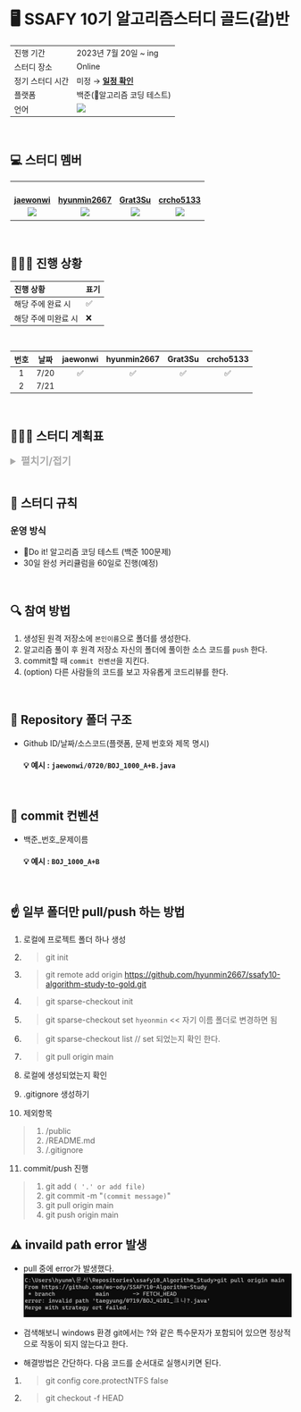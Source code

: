 

# 🖥 SSAFY 10기 알고리즘스터디 골드(갈)반

<table >
  <tr>
    <td>진행 기간</td>
    <td>2023년 7월 20일 ~ ing </td>
  </tr>
  <tr>
    <td>스터디 장소</td>
    <td>Online</td>
  </tr>
  <tr>
    <td>정기 스터디 시간</td>
    <td>미정 &rarr; <a href="https://github.com/CodeSquad-BE-Study/Algorithm-Study/wiki/%EB%AA%A8%EC%9E%84-%EC%9D%BC%EC%A0%95"><b>일정 확인</b></a></td>
  </tr>
  <tr>
    <td>플랫폼</td>
    <td>백준(📘알고리즘 코딩 테스트)</td>
  </tr>
  <tr>
    <td>언어</td>
    <td>
      <img src="https://img.shields.io/badge/Java-007396.svg?&style=for-the-badge&logo=Java&logoColor=white"> 
      <!-- <img src="https://img.shields.io/badge/Python-3776AB?style=for-the-badge&logo=python&logoColor=white"> -->
    </td>
  </tr>
</table>

<br/>

## 💻️ 스터디 멤버

<table align="center">
 <tr>
    <td align="center"><a href="https://github.com/jaewonwi"><img src="https://avatars.githubusercontent.com/jaewonwi" width="150px;" alt=""></a></td>
    <td align="center"><a href="https://github.com/hyunmin2667"><img src="https://avatars.githubusercontent.com/hyunmin2667" width="150px;" alt=""></a></td>
    <td align="center"><a href="https://github.com/Grat3Su"><img src="https://avatars.githubusercontent.com/Grat3Su" width="150px;" alt=""></a></td>
    <td align="center"><a href="https://github.com/crcho5133"><img src="https://avatars.githubusercontent.com/crcho5133" width="150px;" alt=""></a></td>
  </tr>
  <tr>
    <td align="center"><a href="https://github.com/jaewonwi"><b>jaewonwi</b></a></td>
    <td align="center"><a href="https://github.com/hyunmin2667"><b>hyunmin2667</b></a></td>
    <td align="center"><a href="https://github.com/Grat3Su"><b>Grat3Su</b></a></td>
    <td align="center"><a href="https://github.com/crcho5133"><b>crcho5133</b></a></td>
  </tr>
  <tr> 
    <td align="center"><img src="https://img.shields.io/badge/Java-007396.svg?&style=for-the-badge&logo=Java&logoColor=white"></td>
    <td align="center"><img src="https://img.shields.io/badge/Java-007396?style=for-the-badge&logo=java&logoColor=white"></td>
    <td align="center"><img src="https://img.shields.io/badge/Java-007396?style=for-the-badge&logo=java&logoColor=white"></td>
    <td align="center"><img src="https://img.shields.io/badge/Java-007396?style=for-the-badge&logo=java&logoColor=white"></td>
    <!-- <td align="center"><img src="https://img.shields.io/badge/Java-007396?style=for-the-badge&logo=java&logoColor=white"><br/><img src="https://img.shields.io/badge/Python-3776AB?style=for-the-badge&logo=python&logoColor=white"></td> -->
  </tr> 
</table>


<br/>

## 🧑🏻‍💻 진행 상황

| 진행 상황            | 표기  |
|:-----------------|:----|
| 해당 주에 완료 시       | ✅   |
| 해당 주에 미완료 시      | ❌   |

<br>

|   번호    |      날짜       | jaewonwi | hyunmin2667 | Grat3Su | crcho5133 | 
|:-------:|:-------------:|:-------:|:---------:|:--------:|:------------:|
| 1 | 7/20 |    ✅    |     ✅     |    ✅     |      ✅      |
| 2 | 7/21 |        |          |         |            |




<br/>

## 🧑🏻‍💻 스터디 계획표

<details>
<summary style="font-weight:bold;color:darkgray;font-size:18px">
펼치기/접기
</summary>

<div markdown="1" >


|차수 |      날짜       | 분류 | 백준문제 |  진행도
|:---:|:-------------:|:-------:|:---------:|:---------:|
1일차	|	7/19	|	준비	|	코딩테스트	|	✅
2일차	|	7/20	|	준비	|	준비하기	|	✅
3일차	|	7/21	|	자료구조	|	배열의 리스트	|	✅
4일차	|	7/22	|	자료구조	|	구간 합	|	✅
5일차	|	7/23	|	자료구조	|	투 포인터	|	
6일차	|	7/24	|	자료구조	|	슬라이딩 윈도우	|	
7일차	|	7/25	|	자료구조	|	스택과 큐	|	
8일차	|	7/26	|	자료구조	|	스택과 큐	|	
9일차	|	7/27	|	정렬	|	버블 정렬	|	
10일차	|	7/28	|	정렬	|	선택 정렬	|	
11일차	|	7/29	|	정렬	|	삽입 정렬	|	
12일차	|	7/30	|	정렬	|	퀵 정렬	|	
13일차	|	7/31	|	정렬	|	병합 정렬	|	
14일차	|	8/1	|	정렬	|	기수 정렬	|	
15일차	|	8/2	|	탐색	|	깊이 우선 탐색	|	
16일차	|	8/3	|	탐색	|	너비 우선 탐색	|	
17일차	|	8/4	|	탐색	|	이진 탐색	|	
18일차	|	8/5	|	탐색	|	이진 탐색	|	
19일차	|	8/6	|	그리디	|	문제 풀이	|	
20일차	|	8/7	|	그리디	|	문제 풀이	|	
21일차	|	8/8	|	그리디	|	문제 풀이	|	
22일차	|	8/9	|	그리디	|	문제풀이	|	
23일차	|	8/10	|	정수론	|	소수 구하기	|	
24일차	|	8/11	|	정수론	|	오일러 피	|	
25일차	|	8/12	|	정수론	|	유클리드 호제법	|	
26일차	|	8/13	|	정수론	|	확장 유클리드 호제법	|	
27일차	|	8/14	|	그래프	|	그래프의 표현	|	
28일차	|	8/15	|	그래프	|	그래프의 표현	|	
29일차	|	8/16	|	그래프	|	유니온 파인드	|	
30일차	|	8/17	|	그래프	|	유니온 파인드	|	
31일차	|	8/18	|	그래프	|	위상 정렬	|	
32일차	|	8/19	|	그래프	|	위상 정렬	|	
33일차	|	8/20	|	그래프	|	다익스트라	|	
34일차	|	8/21	|	그래프	|	다익스트라	|	
35일차	|	8/22	|	그래프	|	벨만-포드	|	
36일차	|	8/23	|	그래프	|	플로이드-워셜	|	
37일차	|	8/24	|	그래프	|	최소 신장 트리	|	
38일차	|	8/25	|	그래프	|	최소 신장 트리	|	
39일차	|	8/26	|	트리	|	트리 알아보기	|	
40일차	|	8/27	|	트리	|	트라이	|	
41일차	|	8/28	|	트리	|	이진 트리	|	
42일차	|	8/29	|	트리	|	이진 트리	|	
43일차	|	8/30	|	트리	|	세그먼트 트리	|	
44일차	|	8/31	|	트리	|	세그먼트 트리	|	
45일차	|	9/1	|	트리	|	최소 공통 조상	|	
46일차	|	9/2	|	트리	|	최소 공통 조상	|	
47일차	|	9/3	|	조합	|	문제 풀이	|	
48일차	|	9/4	|	조합	|	문제 풀이	|	
49일차	|	9/5	|	조합	|	문제 풀이	|	
50일차	|	9/6	|	조합	|	문제 풀이	|	
51일차	|	9/7	|	동적 계획법	|	문제 풀이	|	
52일차	|	9/8	|	동적 계획법	|	문제 풀이	|	
53일차	|	9/9	|	동적 계획법	|	문제 풀이	|	
54일차	|	9/10	|	동적 계획법	|	문제 풀이	|	
55일차	|	9/11	|	동적 계획법	|	문제 풀이	|	
56일차	|	9/12	|	동적 계획법	|	문제 풀이	|	
57일차	|	9/13	|	동적 계획법	|	문제 풀이	|	
58일차	|	9/14	|	동적 계획법	|	문제 풀이	|	
59일차	|	9/15	|	기하	|	문제 풀이	|	
60일차	|	9/16	|	기하	|	문제 풀이	|	

















</div>
</details>


<br/>

## 📌 스터디 규칙

### 운영 방식

- 📘Do it! 알고리즘 코딩 테스트 (백준 100문제)
- 30일 완성 커리큘럼을 60일로 진행(예정)


<br>

## 🔍 참여 방법

1. 생성된 원격 저장소에 `본인이름`으로 폴더를 생성한다.
2. 알고리즘 풀이 후 원격 저장소 자신의 폴더에 풀이한 소스 코드를 `push` 한다.
3. commit할 때 `commit 컨벤션`을 지킨다.
4. (option) 다른 사람들의 코드를 보고 자유롭게 코드리뷰를 한다.

<br/>

## 📁 Repository 폴더 구조

- Github ID/날짜/소스코드(플랫폼, 문제 번호와 제목 명시)

  #### 💡 예시 : `jaewonwi/0720/BOJ_1000_A+B.java`

<br/>

## 📝 commit 컨벤션

- 백준_번호_문제이름

  #### 💡 예시 : `BOJ_1000_A+B`

<br>



## ☝️ 일부 폴더만 pull/push 하는 방법
1. 로컬에 프로젝트 폴더 하나 생성
2. > git init
3. > git remote add origin https://github.com/hyunmin2667/ssafy10-algorithm-study-to-gold.git
4. > git sparse-checkout init
5. > git sparse-checkout set `hyeonmin` << 자기 이름 폴더로 변경하면 됨
6. > git sparse-checkout list // set 되었는지 확인 한다.
7. > git pull origin main

8. 로컬에 생성되었는지 확인
9. .gitignore 생성하기
10. 제외항목
> 1. /public
> 2. /README.md
> 3. /.gitignore

11.  commit/push 진행
> 1. git add `( '.' or add file)`
> 2. git commit -m "`(commit message)`"
> 3. git pull origin main
> 4. git push origin main

## ⚠️ invaild path error 발생
- pull 중에 error가 발생했다.
![Alt text](public/image.png)

- 검색해보니 windows 환경 git에서는 ?와 같은 특수문자가 포함되어 있으면 정상적으로 작동이 되지 않는다고 한다.

- 해결방법은 간단하다. 다음 코드를 순서대로 실행시키면 된다.
1. > git config core.protectNTFS false
2. > git checkout -f HEAD